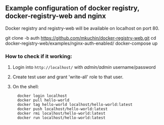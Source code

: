 ## Example configuration of docker registry, docker-registry-web and nginx

Docker registry and registry-web will be available on localhost on port 80.

git clone -b auth https://github.com/mkuchin/docker-registry-web.git
cd docker-registry-web/examples/nginx-auth-enabled/
docker-compose up

### How to check if it working:
  
1. Login into `http://localhost/` with *admin/admin* username/password
2. Create test user and grant 'write-all' role to that user.
3. On the shell:
         
         docker login localhost
         docker pull hello-world
         docker tag hello-world localhost/hello-world:latest
         docker push localhost/hello-world:latest
         docker rmi localhost/hello-world:latest
		 docker run localhost/hello-world:latest